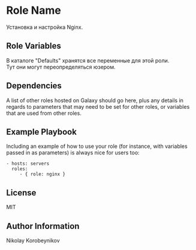 Role Name
=========
Установка и настройка Nginx.


Role Variables
--------------
В каталоге "Defaults" хранятся все переменные для этой роли.    
Тут они могут переопределяться юзером.

Dependencies
------------

A list of other roles hosted on Galaxy should go here, plus any details in regards to parameters that may need to be set for other roles, or variables that are used from other roles.

Example Playbook
----------------

Including an example of how to use your role (for instance, with variables passed in as parameters) is always nice for users too:

    - hosts: servers
      roles:
         - { role: nginx }

License
-------

MIT

Author Information
------------------
Nikolay Korobeynikov
